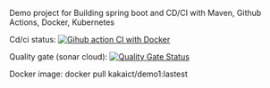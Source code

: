 Demo project for Building spring boot and CD/CI with Maven, Github Actions, Docker, Kubernetes

Cd/ci status:  [![Gihub action CI with Docker](https://github.com/quangkhai88/demo/actions/workflows/maven.yml/badge.svg?branch=master&event=push)](https://github.com/quangkhai88/demo/actions/workflows/maven.yml)

Quality gate (sonar cloud):  [![Quality Gate Status](https://sonarcloud.io/api/project_badges/measure?project=quangkhai88_demo&metric=alert_status)](https://sonarcloud.io/dashboard?id=quangkhai88_demo)

Docker image: docker pull kakaict/demo1:lastest

